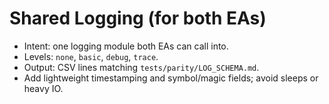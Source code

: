# Shared Logging (for both EAs)

- Intent: one logging module both EAs can call into.
- Levels: `none`, `basic`, `debug`, `trace`.
- Output: CSV lines matching `tests/parity/LOG_SCHEMA.md`.
- Add lightweight timestamping and symbol/magic fields; avoid sleeps or heavy IO.
